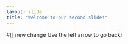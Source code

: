 ```yaml
---
layout: slide
title: "Welcome to our second slide!"
---
```

#[] new change
Use the left arrow to go back!
